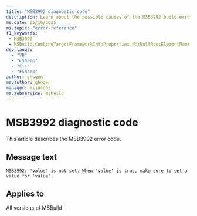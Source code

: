 ```yaml
---
title: "MSB3992 diagnostic code"
description: Learn about the possible causes of the MSB3992 build error, and get troubleshooting tips.
ms.date: 05/16/2025
ms.topic: "error-reference"
f1_keywords:
 - MSB3992
 - MSBuild.CombineTargetFrameworkInfoProperties.NotNullRootElementName
dev_langs:
  - "VB"
  - "CSharp"
  - "C++"
  - "FSharp"
author: ghogen
ms.author: ghogen
manager: mijacobs
ms.subservice: msbuild
---
```


# MSB3992 diagnostic code

<!-- :::ErrorDefinitionDescription::: -->
<!-- :::editable-content name="introDescription"::: -->
This article describes the MSB3992 error code.
<!-- :::editable-content-end::: -->

## Message text

<!-- :::editable-content name="messageText"::: -->
`MSB3992: 'value' is not set. When 'value' is true, make sure to set a value for 'value'.`
<!-- :::editable-content-end::: -->
<!-- MSB3992: '{0}' is not set. When {1} is true, make sure to set a value for '{0}'. -->

<!-- :::editable-content name="postOutputDescription"::: -->
<!--
{StrBegin="MSB3992: "}
-->
<!-- :::editable-content-end::: -->
<!-- :::ErrorDefinitionDescription-end::: -->

## Applies to

All versions of MSBuild
